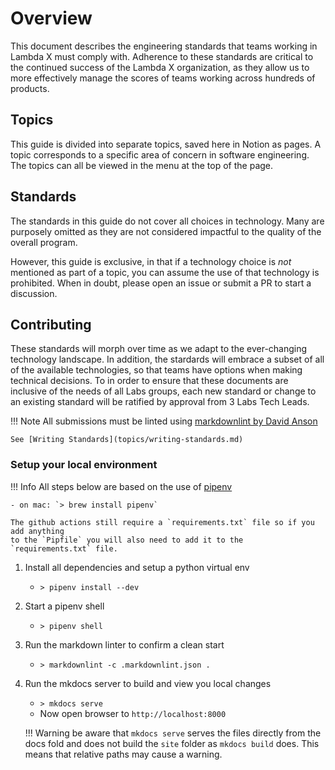 # Overview

This document describes the engineering standards that teams working in Lambda X
must comply with. Adherence to these standards are critical to the continued
success of the Lambda X organization, as they allow us to more effectively
manage the scores of teams working across hundreds of products.

## Topics

This guide is divided into separate topics, saved here in Notion as pages.
A topic corresponds to a specific area of concern in software engineering. The
topics can all be viewed in the menu at the top of the page.

## Standards

The standards in this guide do not cover all choices in technology. Many are
purposely omitted as they are not considered impactful to the quality of the
overall program.

However, this guide is exclusive, in that if a technology choice
is _not_ mentioned as part of a topic, you can assume the use of that technology
is prohibited. When in doubt, please open an issue or submit a PR to start
a discussion.

## Contributing

These standards will morph over time as we adapt to the ever-changing technology
landscape. In addition, the stardards will embrace a subset of all of the
available technologies, so that teams have options when making technical
decisions. To in order to ensure that these documents are inclusive of the needs
of all Labs groups, each new standard or change to an existing standard will be
ratified by approval from 3 Labs Tech Leads.

!!! Note
    All submissions must be linted using [markdownlint by David Anson](https://github.com/DavidAnson/markdownlint)

    See [Writing Standards](topics/writing-standards.md)

### Setup your local environment

!!! Info
    All steps below are based on the use of [pipenv](https://pipenv.kennethreitz.org/en/latest/)

    - on mac: `> brew install pipenv`

    The github actions still require a `requirements.txt` file so if you add anything
    to the `Pipfile` you will also need to add it to the `requirements.txt` file.

1. Install all dependencies and setup a python virtual env
    - `> pipenv install --dev`
2. Start a pipenv shell
    - `> pipenv shell`
3. Run the markdown linter to confirm a clean start
    - `> markdownlint -c .markdownlint.json .`
4. Run the mkdocs server to build and view you local changes
    - `> mkdocs serve`
    - Now open browser to `http://localhost:8000`

    !!! Warning
        be aware that `mkdocs serve` serves the files directly from the docs
        fold and does not build the `site` folder as `mkdocs build` does.
        This means that relative paths may cause a warning.
